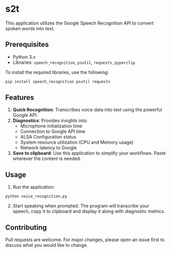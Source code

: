 # s2t

This application utilizes the Google Speech Recognition API to convert spoken words into text.

## Prerequisites

- Python 3.x
- Libraries: `speech_recognition`, `psutil`, `requests`, `pyperclip`

To install the required libraries, use the following:
```bash
pip install speech_recognition psutil requests
```

## Features

1. **Quick Recognition**: Transcribes voice data into text using the powerful Google API.
2. **Diagnostics**: Provides insights into:
   - Microphone initialization time
   - Connection to Google API time
   - ALSA Configuration status
   - System resource utilization (CPU and Memory usage)
   - Network latency to Google
3. **Save to clipboard**: Use this application to simplify your workflows. Paste wherever the content is needed.
   
## Usage

1. Run the application:
```
python voice_recognition.py
```

2. Start speaking when prompted. The program will transcribe your speech, copy it to clipboard and display it along with diagnostic metrics.

## Contributing

Pull requests are welcome. For major changes, please open an issue first to discuss what you would like to change.
